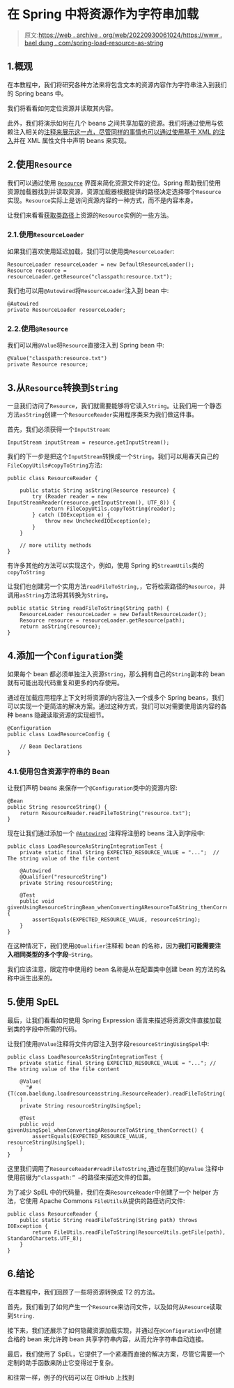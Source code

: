 # 在 Spring 中将资源作为字符串加载

> 原文:[https://web . archive . org/web/20220930061024/https://www . bael dung . com/spring-load-resource-as-string](https://web.archive.org/web/20220930061024/https://www.baeldung.com/spring-load-resource-as-string)

## 1.概观

在本教程中，我们将研究各种方法来将包含文本的资源内容作为字符串注入到我们的 Spring beans 中。

我们将看看如何定位资源并读取其内容。

此外，我们将演示如何在几个 beans 之间共享加载的资源。我们将通过使用与依赖注入相关的[注释来展示这一点，尽管同样的事情也可以通过使用](/web/20220630130841/https://www.baeldung.com/spring-annotations-resource-inject-autowire)[基于 XML 的注入](/web/20220630130841/https://www.baeldung.com/spring-xml-injection)并在 XML 属性文件中声明 beans 来实现。

## 2.使用`Resource`

我们可以通过使用 [`Resource`](/web/20220630130841/https://www.baeldung.com/spring-classpath-file-access) 界面来简化资源文件的定位。Spring 帮助我们使用资源加载器找到并读取资源，资源加载器根据提供的路径决定选择哪个`Resource`实现。`Resource`实际上是访问资源内容的一种方式，而不是内容本身。

让我们来看看[获取类路径](/web/20220630130841/https://www.baeldung.com/spring-classpath-file-access)上资源的`Resource`实例的一些方法。

### 2.1.使用`ResourceLoader`

如果我们喜欢使用延迟加载，我们可以使用类`ResourceLoader`:

```
ResourceLoader resourceLoader = new DefaultResourceLoader();
Resource resource = resourceLoader.getResource("classpath:resource.txt");
```

我们也可以用`@Autowired`将`ResourceLoader`注入到 bean 中:

```
@Autowired
private ResourceLoader resourceLoader;
```

### 2.2.使用`@Resource`

我们可以用`@Value`将`Resource`直接注入到 Spring bean 中:

```
@Value("classpath:resource.txt")
private Resource resource;
```

## 3.从`Resource`转换到`String`

一旦我们访问了`Resource`，我们就需要能够将它读入`String`。让我们用一个静态方法`asString`创建一个`ResourceReader`实用程序类来为我们做这件事。

首先，我们必须获得一个`InputStream`:

```
InputStream inputStream = resource.getInputStream();
```

我们的下一步是把这个`InputStream`转换成一个`String`。我们可以用春天自己的`FileCopyUtils#copyToString`方法:

```
public class ResourceReader {

    public static String asString(Resource resource) {
        try (Reader reader = new InputStreamReader(resource.getInputStream(), UTF_8)) {
            return FileCopyUtils.copyToString(reader);
        } catch (IOException e) {
            throw new UncheckedIOException(e);
        }
    }

    // more utility methods
}
```

有许多其他的方法可以实现这个，例如，使用 Spring 的`StreamUtils`类的`copyToString`

让我们也创建另一个实用方法`readFileToString,`，它将检索路径的`Resource`，并调用`asString`方法将其转换为`String`。

```
public static String readFileToString(String path) {
    ResourceLoader resourceLoader = new DefaultResourceLoader();
    Resource resource = resourceLoader.getResource(path);
    return asString(resource);
}
```

## 4.添加一个`Configuration`类

如果每个 bean 都必须单独注入资源`String`，那么拥有自己的`String`副本的 bean 就有可能出现代码重复和更多的内存使用。

通过在加载应用程序上下文时将资源的内容注入一个或多个 Spring beans，我们可以实现一个更简洁的解决方案。通过这种方式，我们可以对需要使用该内容的各种 beans 隐藏读取资源的实现细节。

```
@Configuration
public class LoadResourceConfig {

    // Bean Declarations
}
```

### 4.1.使用包含资源字符串的 Bean

让我们声明 beans 来保存一个`@Configuration`类中的资源内容:

```
@Bean
public String resourceString() {
    return ResourceReader.readFileToString("resource.txt");
}
```

现在让我们通过添加一个 [`@Autowired`](/web/20220630130841/https://www.baeldung.com/spring-autowire) 注释将注册的 beans 注入到字段中:

```
public class LoadResourceAsStringIntegrationTest {
    private static final String EXPECTED_RESOURCE_VALUE = "...";  // The string value of the file content

    @Autowired
    @Qualifier("resourceString")
    private String resourceString;

    @Test
    public void givenUsingResourceStringBean_whenConvertingAResourceToAString_thenCorrect() {
        assertEquals(EXPECTED_RESOURCE_VALUE, resourceString);
    }
}
```

在这种情况下，我们使用`@Qualifier`注释和 bean 的名称，因为**我们可能需要注入相同类型的多个字段**–`String`。

我们应该注意，限定符中使用的 bean 名称是从在配置类中创建 bean 的方法的名称中派生出来的。

## 5.使用 SpEL

最后，让我们看看如何使用 Spring Expression 语言来描述将资源文件直接加载到类的字段中所需的代码。

让我们使用`@Value`注释将文件内容注入到字段`resourceStringUsingSpel`中:

```
public class LoadResourceAsStringIntegrationTest {
    private static final String EXPECTED_RESOURCE_VALUE = "..."; // The string value of the file content

    @Value(
      "#{T(com.baeldung.loadresourceasstring.ResourceReader).readFileToString('classpath:resource.txt')}"
    )
    private String resourceStringUsingSpel;

    @Test
    public void givenUsingSpel_whenConvertingAResourceToAString_thenCorrect() {
        assertEquals(EXPECTED_RESOURCE_VALUE, resourceStringUsingSpel);
    }
}
```

这里我们调用了`ResourceReader#readFileToString`,通过在我们的`@Value` 注释中使用前缀为`“classpath:” –`的路径来描述文件的位置。

为了减少 SpEL 中的代码量，我们在类`ResourceReader`中创建了一个 helper 方法，它使用 Apache Commons `FileUtils`从提供的路径访问文件:

```
public class ResourceReader {
    public static String readFileToString(String path) throws IOException {
        return FileUtils.readFileToString(ResourceUtils.getFile(path), StandardCharsets.UTF_8);
    }
}
```

## 6.结论

在本教程中，我们回顾了一些将资源转换成 T2 的方法。

首先，我们看到了如何产生一个`Resource`来访问文件，以及如何从`Resource`读取到`String.`

接下来，我们还展示了如何隐藏资源加载实现，并通过在`@Configuration`中创建合格的 bean 来允许跨 bean 共享字符串内容，从而允许字符串自动连接。

最后，我们使用了 SpEL，它提供了一个紧凑而直接的解决方案，尽管它需要一个定制的助手函数来防止它变得过于复杂。

和往常一样，例子的代码可以在 GitHub 上找到
